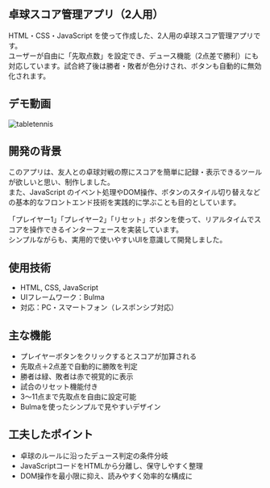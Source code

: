 ## 卓球スコア管理アプリ（2人用）

HTML・CSS・JavaScript を使って作成した、2人用の卓球スコア管理アプリです。  
ユーザーが自由に「先取点数」を設定でき、デュース機能（2点差で勝利）にも対応しています。試合終了後は勝者・敗者が色分けされ、ボタンも自動的に無効化されます。

## デモ動画
![tabletennis](https://github.com/user-attachments/assets/0757e092-36ee-486d-a0f9-4f2a57beea8e)

##  開発の背景

このアプリは、友人との卓球対戦の際にスコアを簡単に記録・表示できるツールが欲しいと思い、制作しました。  
また、JavaScript のイベント処理やDOM操作、ボタンのスタイル切り替えなどの基本的なフロントエンド技術を実践的に学ぶことも目的としています。

「プレイヤー1」「プレイヤー2」「リセット」ボタンを使って、リアルタイムでスコアを操作できるインターフェースを実装しています。  
シンプルながらも、実用的で使いやすいUIを意識して開発しました。


## 使用技術

- HTML, CSS, JavaScript
- UIフレームワーク：Bulma
- 対応：PC・スマートフォン（レスポンシブ対応）

## 主な機能

- プレイヤーボタンをクリックするとスコアが加算される
- 先取点＋2点差で自動的に勝敗を判定
- 勝者は緑、敗者は赤で視覚的に表示
- 試合のリセット機能付き
- 3〜11点まで先取点を自由に設定可能
- Bulmaを使ったシンプルで見やすいデザイン

## 工夫したポイント

- 卓球のルールに沿ったデュース判定の条件分岐
- JavaScriptコードをHTMLから分離し、保守しやすく整理
- DOM操作を最小限に抑え、読みやすく効率的な構成に




